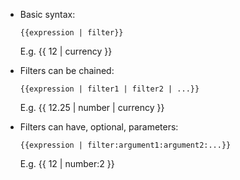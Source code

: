 * Basic syntax:
  
  ```{{expression | filter}}```
  
  E.g. {{ 12 | currency }}
* Filters can be chained:
  
  ```{{expression | filter1 | filter2 | ...}}```
  
  E.g. {{ 12.25 | number | currency }}
* Filters can have, optional, parameters:

  ```{{expression | filter:argument1:argument2:...}}```
  
  E.g. {{ 12 | number:2 }}
